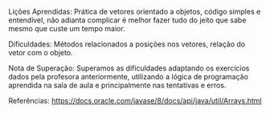 Lições Aprendidas:
Prática de vetores orientado a objetos, código simples e entendível, não adianta complicar é melhor fazer tudo do jeito que sabe mesmo que custe um tempo maior.

Dificuldades: 
Métodos relacionados a posições nos vetores, relação do vetor com o objeto.

Nota de Superação:
Superamos as dificuldades adaptando os exercícios dados pela profesora anteriormente, utilizando a lógica de programação aprendida na sala de aula e principalmente nas tentativas e erros.

Referências: https://docs.oracle.com/javase/8/docs/api/java/util/Arrays.html
